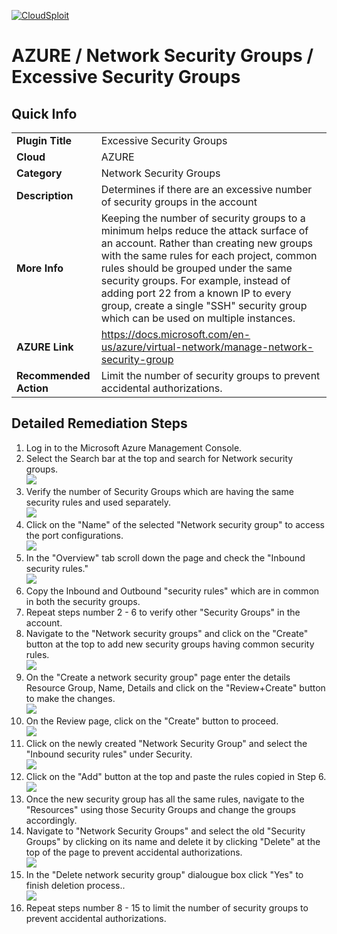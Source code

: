 [![CloudSploit](https://cloudsploit.com/img/logo-new-big-text-100.png "CloudSploit")](https://cloudsploit.com)

# AZURE / Network Security Groups / Excessive Security Groups

## Quick Info

| | |
|-|-|
| **Plugin Title** | Excessive Security Groups |
| **Cloud** | AZURE |
| **Category** | Network Security Groups |
| **Description** | Determines if there are an excessive number of security groups in the account |
| **More Info** | Keeping the number of security groups to a minimum helps reduce the attack surface of an account. Rather than creating new groups with the same rules for each project, common rules should be grouped under the same security groups. For example, instead of adding port 22 from a known IP to every group, create a single "SSH" security group which can be used on multiple instances. |
| **AZURE Link** | https://docs.microsoft.com/en-us/azure/virtual-network/manage-network-security-group |
| **Recommended Action** | Limit the number of security groups to prevent accidental authorizations. |

## Detailed Remediation Steps

1. Log in to the Microsoft Azure Management Console.
2. Select the Search bar at the top and search for Network security groups. </br> <img src="/resources/azure/networksecuritygroups/excessive-security-groups/step2.png"/>
3. Verify the number of Security Groups which are having the same security rules and used separately. </br> <img src="/resources/azure/networksecuritygroups/excessive-security-groups/step3.png"/>
4. Click on the "Name" of the selected "Network security group" to access the port configurations. </br> <img src="/resources/azure/networksecuritygroups/excessive-security-groups/step4.png"/>
5. In the "Overview" tab scroll down the page and check the "Inbound security rules." </br> <img src="/resources/azure/networksecuritygroups/excessive-security-groups/step5.png"/>
6. Copy the Inbound and Outbound "security rules" which are in common in both the security groups.</br>
7. Repeat steps number 2 - 6 to verify other "Security Groups" in the account.</br>
8. Navigate to the "Network security groups" and click on the "Create" button at the top to add new security groups having common security rules.</br> <img src="/resources/azure/networksecuritygroups/excessive-security-groups/step8.png"/>
9. On the "Create a network security group" page enter the details Resource Group, Name, Details and click on the "Review+Create" button to make the changes.</br> <img src="/resources/azure/networksecuritygroups/excessive-security-groups/step9.png"/>
10. On the Review page, click on the "Create" button to proceed. </br> <img src="/resources/azure/networksecuritygroups/excessive-security-groups/step10.png"/>
11. Click on the newly created "Network Security Group" and select the "Inbound security rules" under Security.</br>  <img src="/resources/azure/networksecuritygroups/excessive-security-groups/step11.png"/>
12. Click on the "Add" button at the top and paste the rules copied in Step 6. </br> <img src="/resources/azure/networksecuritygroups/excessive-security-groups/step12.png"/>
13. Once the new security group has all the same rules, navigate to the "Resources" using those Security Groups and change the groups accordingly.</br>
14. Navigate to "Network Security Groups" and  select the old "Security Groups" by clicking on its name and delete it by clicking "Delete" at the top of the page to prevent accidental authorizations.</br> <img src="/resources/azure/networksecuritygroups/excessive-security-groups/step14.png"/>
15. In the "Delete network security group" dialougue box click "Yes" to finish deletion process..</br> <img src="/resources/azure/networksecuritygroups/excessive-security-groups/step15.png"/>
16. Repeat steps number 8 - 15 to limit the number of security groups to prevent accidental authorizations.</br>


